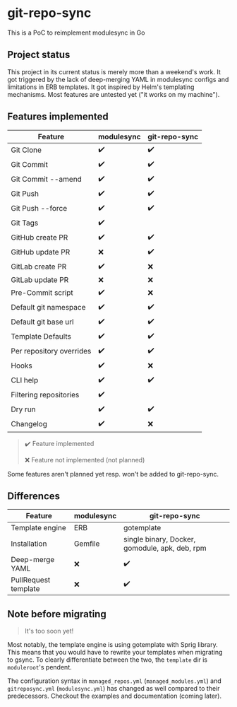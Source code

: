 # git-repo-sync

This is a PoC to reimplement modulesync in Go

## Project status

This project in its current status is merely more than a weekend's work.
It got triggered by the lack of deep-merging YAML in modulesync configs and limitations in ERB templates.
It got inspired by Helm's templating mechanisms.
Most features are untested yet ("it works on my machine").

## Features implemented

Feature | modulesync | git-repo-sync
---     | ---        | ---
Git Clone | ✔️ | ✔️
Git Commit | ✔️ | ✔️
Git Commit --amend | ✔️ | ✔️
Git Push | ✔️ | ✔️
Git Push --force | ✔️ | ✔️
Git Tags | ✔️ |
GitHub create PR | ✔️ | ✔️
GitHub update PR | ❌ | ✔️
GitLab create PR | ✔️ | ❌
GitLab update PR | ❌ | ❌
Pre-Commit script | ✔️ | ❌
Default git namespace | ✔️ | ✔️
Default git base url | ✔️ | ✔️
Template Defaults | ✔️ | ✔️
Per repository overrides | ✔️ | ✔️
Hooks | ✔️ | ❌
CLI help | ✔️ | ✔️
Filtering repositories | ✔️ |
Dry run | ✔️ | ✔️
Changelog | ✔️ | ❌

> ✔️ Feature implemented
>
> ❌ Feature not implemented (not planned)

Some features aren't planned yet resp. won't be added to git-repo-sync.

## Differences

Feature | modulesync | git-repo-sync
---     | ---        | ---
Template engine | ERB | gotemplate
Installation | Gemfile | single binary, Docker, gomodule, apk, deb, rpm
Deep-merge YAML | ❌ | ✔️
PullRequest template | ❌ | ✔️

## Note before migrating

> It's too soon yet!

Most notably, the template engine is using gotemplate with Sprig library.
This means that you would have to rewrite your templates when migrating to gsync.
To clearly differentiate between the two, the `template` dir is `moduleroot`'s pendent.

The configuration syntax in `managed_repos.yml` (`managed_modules.yml`) and `gitreposync.yml` (`modulesync.yml`) has changed as well compared to their predecessors.
Checkout the examples and documentation (coming later).
